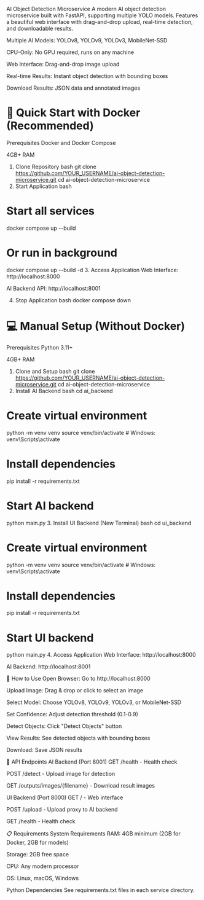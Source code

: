 AI Object Detection Microservice
A modern AI object detection microservice built with FastAPI, supporting multiple YOLO models. Features a beautiful web interface with drag-and-drop upload, real-time detection, and downloadable results.


Multiple AI Models: YOLOv8, YOLOv9, YOLOv3, MobileNet-SSD

CPU-Only: No GPU required, runs on any machine

Web Interface: Drag-and-drop image upload

Real-time Results: Instant object detection with bounding boxes

Download Results: JSON data and annotated images


# 🐳 Quick Start with Docker (Recommended)
Prerequisites
Docker and Docker Compose

4GB+ RAM

1. Clone Repository
bash
git clone https://github.com/YOUR_USERNAME/ai-object-detection-microservice.git
cd ai-object-detection-microservice
2. Start Application
bash
# Start all services
docker compose up --build

# Or run in background
docker compose up --build -d
3. Access Application
Web Interface: http://localhost:8000

AI Backend API: http://localhost:8001

4. Stop Application
bash
docker compose down



# 💻 Manual Setup (Without Docker)
Prerequisites
Python 3.11+

4GB+ RAM

1. Clone and Setup
bash
git clone https://github.com/YOUR_USERNAME/ai-object-detection-microservice.git
cd ai-object-detection-microservice
2. Install AI Backend
bash
cd ai_backend

# Create virtual environment
python -m venv venv
source venv/bin/activate  # Windows: venv\Scripts\activate

# Install dependencies
pip install -r requirements.txt

# Start AI backend
python main.py
3. Install UI Backend (New Terminal)
bash
cd ui_backend

# Create virtual environment
python -m venv venv
source venv/bin/activate  # Windows: venv\Scripts\activate

# Install dependencies
pip install -r requirements.txt

# Start UI backend
python main.py
4. Access Application
Web Interface: http://localhost:8000

AI Backend: http://localhost:8001

📖 How to Use
Open Browser: Go to http://localhost:8000

Upload Image: Drag & drop or click to select an image

Select Model: Choose YOLOv8, YOLOv9, YOLOv3, or MobileNet-SSD

Set Confidence: Adjust detection threshold (0.1-0.9)

Detect Objects: Click "Detect Objects" button

View Results: See detected objects with bounding boxes

Download: Save JSON results 

🔧 API Endpoints
AI Backend (Port 8001)
GET /health - Health check

POST /detect - Upload image for detection

GET /outputs/images/{filename} - Download result images

UI Backend (Port 8000)
GET / - Web interface

POST /upload - Upload proxy to AI backend

GET /health - Health check

📋 Requirements
System Requirements
RAM: 4GB minimum (2GB for Docker, 2GB for models)

Storage: 2GB free space

CPU: Any modern processor

OS: Linux, macOS, Windows

Python Dependencies
See requirements.txt files in each service directory.